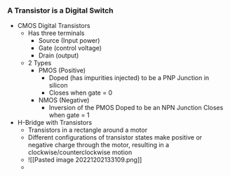 ### A Transistor is a Digital Switch
- CMOS Digital Transistors
	- Has three terminals
		- Source (Input power)
		- Gate (control voltage)
		- Drain (output)
	- 2 Types
		- PMOS (Positive)
			- Doped (has impurities injected) to be a PNP Junction in silicon
			- Closes when gate = 0
		- NMOS (Negative)
			- Inversion of the PMOS
			Doped to be an NPN Junction
			Closes when gate = 1
- H-Bridge with Transistors
	- Transistors in a rectangle around a motor
	- Different configurations of transistor states make positive or negative charge through the motor, resulting in a clockwise/counterclockwise motion
	- ![[Pasted image 20221202133109.png]]
	- 
